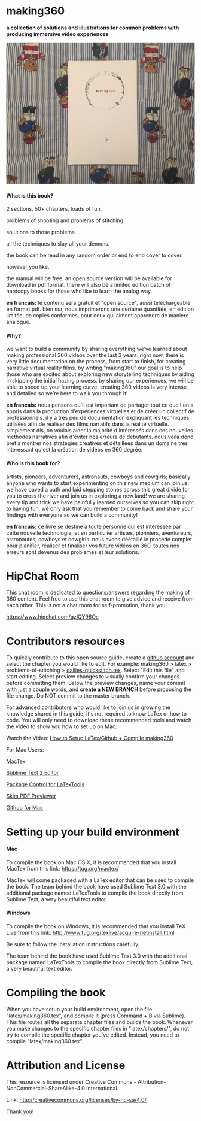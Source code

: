 # making360
<b>a collection of solutions and illustrations for common problems with producing immersive video experiences</b>

![alt tag](latex/img/making360_book.jpg)

<h4>What is this book?</h4>

2 sections, 50+ chapters, loads of fun.

problems of shooting and problems of stitching.

solutions to those problems.

all the techniques to slay all your demons.

the book can be read in any random order or end to end cover to cover.

however you like.

the manual will be free. an open source version will be available for download in pdf format. there will also be a limited edition batch of hardcopy books for those who like to learn the analog way.

<b>en francais:</b> le contenu sera gratuit et "open source", aussi téléchargeable en format pdf. bien sur, nous imprimerons une certaine quantitée, en edition limitée, de copies conformes, pour ceux qui aiment apprendre de maniere analogue.


<h4>Why?</h4>

we want to build a community by sharing everything we’ve learned about making professional 360 videos over the last 3 years. right now, there is very little documentation on the process, from start to finish, for creating narrative virtual reality films. by writing "making360" our goal is to help those who are excited about exploring new storytelling techniques by aiding in skipping the initial hazing process. by sharing our experiences, we will be able to speed up your learning curve. creating 360 videos is very intense and detailed so we’re here to walk you through it!

<b>en francais:</b> nous pensons qu'il est important de partager tout ce que l'on a appris dans la production d'expériences virtuelles et de créer un collectif de professionnels. il y a tres peu de documentation expliquant les techniques utilisées afin de réaliser des films narratifs dans la réalité virtuelle. simplement dis, on voulais aider la majorité d'intéressés dans ces nouvelles méthodes narratives afin d'éviter nos erreurs de debutants. nous voila donc pret a montrer nos strategies créatives et détaillées dans un domaine tres interessant qu'est la création de vidéos en 360 degrée.


<h4>Who is this book for?</h4>

artists, pioneers, adventurers, astronauts, cowboys and cowgirls; basically anyone who wants to start experimenting on this new medium can join us. we have paved a path and laid stepping stones across this great divide for you to cross the river and join us in exploring a new land! we are sharing every tip and trick we have painfully learned ourselves so you can skip right to having fun. we only ask that you remember to come back and share your findings with everyone so we can build a community!

<b>en francais:</b> ce livre se destine a toute personne qui est intéressée par cette nouvelle technologie, et en particulier artistes, pionniers, aventureurs, astronautes, cowboys et cowgirls. nous avons déétaillé le procédé complet pour planifier, réaliser et finaliser vos future vidéos en 360. toutes nos erreurs sont devenus des problemes et leur solutions.


HipChat Room
=============================

This chat room is dedicated to questions/answers regarding the making of 360 content. Feel free to use this chat room to give advice and receive from each other. This is not a chat room for self-promotion, thank you!

https://www.hipchat.com/gzlQY96Oc


Contributors resources
=============================

To quickly contribute to this open source guide, create a <a href="https://github.com/join">github account</a> and select the chapter you would like to edit. For example: making360 > latex > problems-of-stitching > <a href="https://github.com/making360/making360/blob/master/latex/chapters/problems-of-stitching/dailies-quickstitch.tex">dailies-quickstitch.tex</a>. Select "Edit this file" and start editing. Select preview changes to visually confirm your changes before committing them. Below the preview changes, name your commit with just a couple words, and <b>create a NEW BRANCH</b> before proposing the file change. Do NOT commit to the master branch.

For advanced contributors who would like to join us in growing the knowledge shared in this guide, it's not required to know LaTex or how to code. You will only need to download these recommended tools and watch the video to show you how to set up on Mac.

Watch the Video: <a href="http://bit.ly/1NIGW3q">How to Setup LaTex/Github + Compile making360</a>

For Mac Users:

<a href="https://tug.org/mactex/mactex-download.html">MacTex</a>

<a href="http://www.sublimetext.com/2">Sublime Text 2 Editor</a>

<a href="https://packagecontrol.io/installation#st2">Package Control for LaTexTools</a>

<a href="http://skim-app.sourceforge.net/">Skim PDF Previewer</a>

<a href="https://desktop.github.com/">Github for Mac</a>


Setting up your build environment
=============================


<h4>Mac</h4>

To compile the book on Mac OS X, it is recommended that you install MacTex from this link: https://tug.org/mactex/

MacTex will come packaged with a LaTex editor that can be used to compile the book. The team behind the book have used Sublime Text 3.0 with the additional package named LaTexTools to compile the book directly from Sublime Text, a very beautiful text editor.


<h4>Windows</h4>

To compile the book on Windows, it is recommended that you install TeX Live from this link: http://www.tug.org/texlive/acquire-netinstall.html

Be sure to follow the installation instructions carefully.

The team behind the book have used Sublime Text 3.0 with the additional package named LaTexTools to compile the book directly from Sublime Text, a very beautiful text editor.


Compiling the book
=============================
When you have setup your build environment, open the file "latex/making360.tex", and compile it (press Command + B via Sublime). This file routes all the separate chapter files and builds the book. Whenever you make changes to the specific chapter files in "latex/chapters/", do not try to compile the specific chapter you've edited. Instead, you need to compile "latex/making360.tex".


Attribution and License
=============================

This resource is licensed under Creative Commons - Attribution-NonCommercial-ShareAlike-4.0 International.

Link: http://creativecommons.org/licenses/by-nc-sa/4.0/

Thank you!
